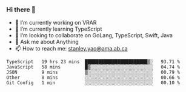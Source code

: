 ### Hi there 👋

- 🔭 I’m currently working on VRAR
- 🌱 I’m currently learning TypeScript
- 👯 I’m looking to collaborate on GoLang, TypeScript, Swift, Java
- 💬 Ask me about Anything
- 📫 How to reach me: stanley.yao@ama.ab.ca


<!--START_SECTION:waka-->
```text
TypeScript   19 hrs 23 mins  ███████████████████████▒░   93.71 % 
JavaScript   58 mins         █▒░░░░░░░░░░░░░░░░░░░░░░░   04.74 % 
JSON         9 mins          ▒░░░░░░░░░░░░░░░░░░░░░░░░   00.79 % 
Other        8 mins          ░░░░░░░░░░░░░░░░░░░░░░░░░   00.66 % 
Git Config   1 min           ░░░░░░░░░░░░░░░░░░░░░░░░░   00.10 % 
```
<!--END_SECTION:waka-->
